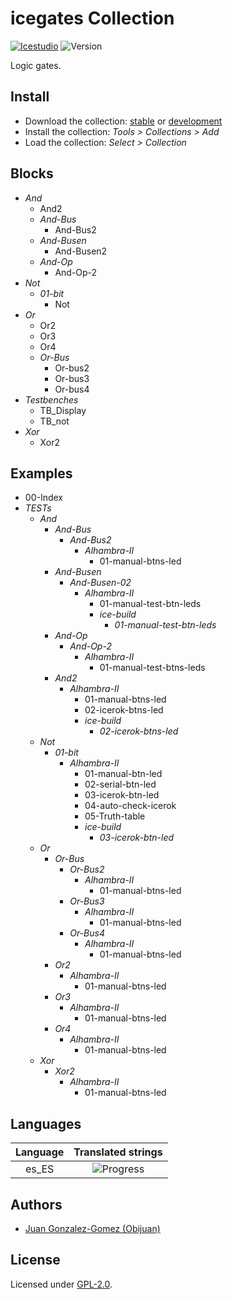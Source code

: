 # icegates Collection

[![Icestudio](https://img.shields.io/badge/collection-icestudio-blue.svg)](https://github.com/FPGAwars/icestudio)
![Version](https://img.shields.io/badge/version-v0.1.0-orange.svg)

Logic gates.

## Install

* Download the collection: [stable](https://github.com/FPGAwars/iceGates/archive/v0.1.0.zip) or [development](https://github.com/FPGAwars/iceGates/archive/master.zip)
* Install the collection: *Tools > Collections > Add*
* Load the collection: *Select > Collection*

## Blocks
* *And*
  * And2
  * *And-Bus*
    * And-Bus2
  * *And-Busen*
    * And-Busen2
  * *And-Op*
    * And-Op-2
* *Not*
  * *01-bit*
    * Not
* *Or*
  * Or2
  * Or3
  * Or4
  * *Or-Bus*
    * Or-bus2
    * Or-bus3
    * Or-bus4
* *Testbenches*
  * TB_Display
  * TB_not
* *Xor*
  * Xor2

## Examples
* 00-Index
* *TESTs*
  * *And*
    * *And-Bus*
      * *And-Bus2*
        * *Alhambra-II*
          * 01-manual-btns-led
    * *And-Busen*
      * *And-Busen-02*
        * *Alhambra-II*
          * 01-manual-test-btn-leds
          * *ice-build*
            * *01-manual-test-btn-leds*
    * *And-Op*
      * *And-Op-2*
        * *Alhambra-II*
          * 01-manual-test-btns-leds
    * *And2*
      * *Alhambra-II*
        * 01-manual-btns-led
        * 02-icerok-btns-led
        * *ice-build*
          * *02-icerok-btns-led*
  * *Not*
    * *01-bit*
      * *Alhambra-II*
        * 01-manual-btn-led
        * 02-serial-btn-led
        * 03-icerok-btn-led
        * 04-auto-check-icerok
        * 05-Truth-table
        * *ice-build*
          * *03-icerok-btn-led*
  * *Or*
    * *Or-Bus*
      * *Or-Bus2*
        * *Alhambra-II*
          * 01-manual-btns-led
      * *Or-Bus3*
        * *Alhambra-II*
          * 01-manual-btns-led
      * *Or-Bus4*
        * *Alhambra-II*
          * 01-manual-btns-led
    * *Or2*
      * *Alhambra-II*
        * 01-manual-btns-led
    * *Or3*
      * *Alhambra-II*
        * 01-manual-btns-led
    * *Or4*
      * *Alhambra-II*
        * 01-manual-btns-led
  * *Xor*
    * *Xor2*
      * *Alhambra-II*
        * 01-manual-btns-led

## Languages
| Language | Translated strings |
|:--------:|:------------------:|
| es_ES | ![Progress](http://progressed.io/bar/31) |

## Authors
* [Juan Gonzalez-Gomez (Obijuan)](https://github.com/Obijuan)


## License

Licensed under [GPL-2.0](https://opensource.org/licenses/GPL-2.0).
